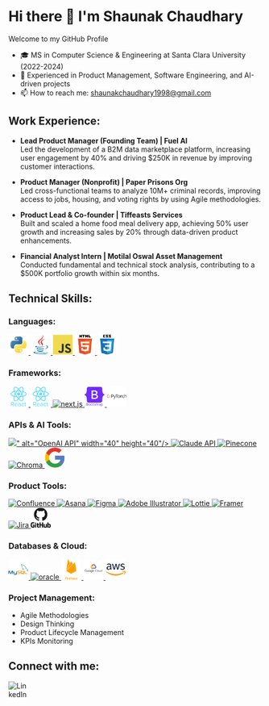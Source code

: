 # Hi there 👋 I'm Shaunak Chaudhary

Welcome to my GitHub Profile

- 🎓 MS in Computer Science & Engineering at Santa Clara University (2022-2024)
- 🌱 Experienced in Product Management, Software Engineering, and AI-driven projects
- 📫 How to reach me: [shaunakchaudhary1998@gmail.com](mailto:shaunakchaudhary1998@gmail.com)

## Work Experience:
- **Lead Product Manager (Founding Team) | Fuel AI**  
  Led the development of a B2M data marketplace platform, increasing user engagement by 40% and driving $250K in revenue by improving customer interactions.

- **Product Manager (Nonprofit) | Paper Prisons Org**  
  Led cross-functional teams to analyze 10M+ criminal records, improving access to jobs, housing, and voting rights by using Agile methodologies.

- **Product Lead & Co-founder | Tiffeasts Services**  
  Built and scaled a home food meal delivery app, achieving 50% user growth and increasing sales by 20% through data-driven product enhancements.

- **Financial Analyst Intern | Motilal Oswal Asset Management**  
  Conducted fundamental and technical stock analysis, contributing to a $500K portfolio growth within six months.

## Technical Skills:

### Languages:
<p align="left">
  <a href="https://www.python.org" target="_blank"> <img src="https://raw.githubusercontent.com/devicons/devicon/master/icons/python/python-original.svg" alt="python" width="40" height="40"/> </a>
  <a href="https://www.java.com" target="_blank"> <img src="https://raw.githubusercontent.com/devicons/devicon/master/icons/java/java-original.svg" alt="java" width="40" height="40"/> </a>
  <a href="https://developer.mozilla.org/en-US/docs/Web/JavaScript" target="_blank"> <img src="https://raw.githubusercontent.com/devicons/devicon/master/icons/javascript/javascript-original.svg" alt="javascript" width="40" height="40"/> </a>
  <a href="https://developer.mozilla.org/en-US/docs/Web/HTML" target="_blank"> <img src="https://raw.githubusercontent.com/devicons/devicon/master/icons/html5/html5-original-wordmark.svg" alt="html5" width="40" height="40"/> </a>
  <a href="https://developer.mozilla.org/en-US/docs/Web/CSS" target="_blank"> <img src="https://raw.githubusercontent.com/devicons/devicon/master/icons/css3/css3-original-wordmark.svg" alt="css3" width="40" height="40"/> </a>
</p>

### Frameworks:
<p align="left">
  <a href="https://reactjs.org/" target="_blank"> <img src="https://raw.githubusercontent.com/devicons/devicon/master/icons/react/react-original-wordmark.svg" alt="react" width="40" height="40"/> </a>
  <a href="https://reactnative.dev/" target="_blank"> <img src="https://raw.githubusercontent.com/devicons/devicon/master/icons/react/react-original-wordmark.svg" alt="react native" width="40" height="40"/> </a>
  <a href="https://nextjs.org/" target="_blank"> <img src="https://cdn.worldvectorlogo.com/logos/nextjs-2.svg" alt="next.js" width="40" height="40"/> </a>
  <a href="https://getbootstrap.com/" target="_blank"> <img src="https://raw.githubusercontent.com/devicons/devicon/master/icons/bootstrap/bootstrap-plain-wordmark.svg" alt="bootstrap" width="40" height="40"/> </a>
  <a href="https://pytorch.org/" target="_blank"> <img src="https://raw.githubusercontent.com/devicons/devicon/master/icons/pytorch/pytorch-original-wordmark.svg" alt="pytorch" width="40" height="40"/> </a>
</p>

### APIs & AI Tools:
<p align="left">
  <a href="https://openai.com/" target="_blank"> <img src="<svg role="img" viewBox="0 0 24 24" xmlns="http://www.w3.org/2000/svg"><title>OpenAI</title><path d="M22.2819 9.8211a5.9847 5.9847 0 0 0-.5157-4.9108 6.0462 6.0462 0 0 0-6.5098-2.9A6.0651 6.0651 0 0 0 4.9807 4.1818a5.9847 5.9847 0 0 0-3.9977 2.9 6.0462 6.0462 0 0 0 .7427 7.0966 5.98 5.98 0 0 0 .511 4.9107 6.051 6.051 0 0 0 6.5146 2.9001A5.9847 5.9847 0 0 0 13.2599 24a6.0557 6.0557 0 0 0 5.7718-4.2058 5.9894 5.9894 0 0 0 3.9977-2.9001 6.0557 6.0557 0 0 0-.7475-7.0729zm-9.022 12.6081a4.4755 4.4755 0 0 1-2.8764-1.0408l.1419-.0804 4.7783-2.7582a.7948.7948 0 0 0 .3927-.6813v-6.7369l2.02 1.1686a.071.071 0 0 1 .038.052v5.5826a4.504 4.504 0 0 1-4.4945 4.4944zm-9.6607-4.1254a4.4708 4.4708 0 0 1-.5346-3.0137l.142.0852 4.783 2.7582a.7712.7712 0 0 0 .7806 0l5.8428-3.3685v2.3324a.0804.0804 0 0 1-.0332.0615L9.74 19.9502a4.4992 4.4992 0 0 1-6.1408-1.6464zM2.3408 7.8956a4.485 4.485 0 0 1 2.3655-1.9728V11.6a.7664.7664 0 0 0 .3879.6765l5.8144 3.3543-2.0201 1.1685a.0757.0757 0 0 1-.071 0l-4.8303-2.7865A4.504 4.504 0 0 1 2.3408 7.872zm16.5963 3.8558L13.1038 8.364 15.1192 7.2a.0757.0757 0 0 1 .071 0l4.8303 2.7913a4.4944 4.4944 0 0 1-.6765 8.1042v-5.6772a.79.79 0 0 0-.407-.667zm2.0107-3.0231l-.142-.0852-4.7735-2.7818a.7759.7759 0 0 0-.7854 0L9.409 9.2297V6.8974a.0662.0662 0 0 1 .0284-.0615l4.8303-2.7866a4.4992 4.4992 0 0 1 6.6802 4.66zM8.3065 12.863l-2.02-1.1638a.0804.0804 0 0 1-.038-.0567V6.0742a4.4992 4.4992 0 0 1 7.3757-3.4537l-.142.0805L8.704 5.459a.7948.7948 0 0 0-.3927.6813zm1.0976-2.3654l2.602-1.4998 2.6069 1.4998v2.9994l-2.5974 1.4997-2.6067-1.4997Z"/></svg>" alt="OpenAI API" width="40" height="40"/> </a>
  <a href="https://www.anthropic.com/" target="_blank"> <img src="https://cdn.worldvectorlogo.com/logos/claude.svg" alt="Claude API" width="40" height="40"/> </a>
  <a href="https://pinecone.io/" target="_blank"> <img src="https://pbs.twimg.com/profile_images/1347633941787394048/z_xcHOdO_400x400.jpg" alt="Pinecone" width="40" height="40"/> </a>
  <a href="https://chromadb.com/" target="_blank"> <img src="https://seeklogo.com/images/C/chroma-logo-5D8A258E21-seeklogo.com.png" alt="Chroma" width="40" height="40"/> </a>
  <a href="https://analytics.google.com/" target="_blank"> <img src="https://raw.githubusercontent.com/devicons/devicon/master/icons/google/google-original.svg" alt="Google Analytics" width="40" height="40"/> </a>
</p>

### Product Tools:
<p align="left">
  <a href="https://www.atlassian.com/software/confluence" target="_blank"> <img src="https://upload.wikimedia.org/wikipedia/commons/3/35/Confluence_Logo.svg" alt="Confluence" width="40" height="40"/> </a>
  <a href="https://asana.com/" target="_blank"> <img src="https://asana.com/-/static/images/icons/favicon-32.png" alt="Asana" width="40" height="40"/> </a>
  <a href="https://www.figma.com/" target="_blank"> <img src="https://upload.wikimedia.org/wikipedia/commons/3/33/Figma-logo.svg" alt="Figma" width="40" height="40"/> </a>
  <a href="https://www.adobe.com/products/illustrator.html" target="_blank"> <img src="https://upload.wikimedia.org/wikipedia/commons/f/fb/Adobe_Illustrator_CC_icon.svg" alt="Adobe Illustrator" width="40" height="40"/> </a>
  <a href="https://lottiefiles.com/" target="_blank"> <img src="https://lottiefiles.com/logo.png" alt="Lottie" width="40" height="40"/> </a>
  <a href="https://www.framer.com/" target="_blank"> <img src="https://upload.wikimedia.org/wikipedia/commons/6/6a/Framer_Logo.png" alt="Framer" width="40" height="40"/> </a>
  <a href="https://www.atlassian.com/software/jira" target="_blank"> <img src="https://upload.wikimedia.org/wikipedia/commons/8/83/Jira_logo.svg" alt="Jira" width="40" height="40"/> </a>
  <a href="https://github.com/" target="_blank"> <img src="https://raw.githubusercontent.com/devicons/devicon/master/icons/github/github-original-wordmark.svg" alt="GitHub" width="40" height="40"/> </a>
</p>

### Databases & Cloud:
<p align="left">
  <a href="https://www.mysql.com/" target="_blank"> <img src="https://raw.githubusercontent.com/devicons/devicon/master/icons/mysql/mysql-original-wordmark.svg" alt="mysql" width="40" height="40"/> </a>
  <a href="https://www.oracle.com/database/" target="_blank"> <img src="https://upload.wikimedia.org/wikipedia/commons/2/29/Oracle_logo.svg" alt="oracle" width="40" height="40"/> </a>
  <a href="https://firebase.google.com/" target="_blank"> <img src="https://raw.githubusercontent.com/devicons/devicon/master/icons/firebase/firebase-plain-wordmark.svg" alt="firebase" width="40" height="40"/> </a>
  <a href="https://cloud.google.com/" target="_blank"> <img src="https://raw.githubusercontent.com/devicons/devicon/master/icons/googlecloud/googlecloud-original-wordmark.svg" alt="gcloud" width="40" height="40"/> </a>
  <a href="https://aws.amazon.com/" target="_blank"> <img src="https://raw.githubusercontent.com/devicons/devicon/master/icons/amazonwebservices/amazonwebservices-original-wordmark.svg" alt="aws" width="40" height="40"/> </a>
</p>

### Project Management:
- Agile Methodologies
- Design Thinking
- Product Lifecycle Management
- KPIs Monitoring

## Connect with me:
[<img align="left" alt="LinkedIn" width="40px" src="https://cdn.jsdelivr.net/npm/simple-icons@v3/icons/linkedin.svg" />](https://linkedin.com/in/shaunakc)
